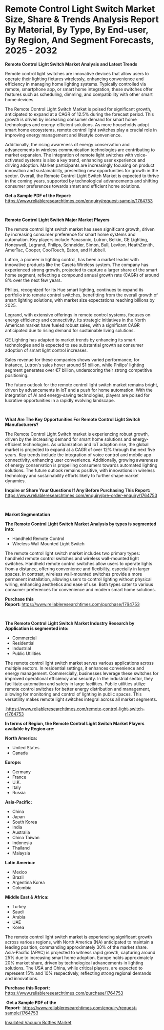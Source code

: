 <p><h1>Remote Control Light Switch Market Size, Share & Trends Analysis Report By Material, By Type, By End-user, By Region, And Segment Forecasts, 2025 - 2032</h1></p><p><strong>Remote Control Light Switch Market Analysis and Latest Trends</strong></p>
<p><p>Remote control light switches are innovative devices that allow users to operate their lighting fixtures wirelessly, enhancing convenience and efficiency in managing home lighting systems. Typically controlled via remote, smartphone app, or smart home integration, these switches offer features such as scheduling, dimming, and compatibility with other smart home devices.</p><p>The Remote Control Light Switch Market is poised for significant growth, anticipated to expand at a CAGR of 12.5% during the forecast period. This growth is driven by increasing consumer demand for smart home technologies and energy-efficient solutions. As more households adopt smart home ecosystems, remote control light switches play a crucial role in improving energy management and lifestyle convenience.</p><p>Additionally, the rising awareness of energy conservation and advancements in wireless communication technologies are contributing to market expansion. The integration of remote light switches with voice-activated systems is also a key trend, enhancing user experience and driving adoption. Market participants are increasingly focusing on product innovation and sustainability, presenting new opportunities for growth in the sector. Overall, the Remote Control Light Switch Market is expected to thrive in the coming years, supported by technological advancements and shifting consumer preferences towards smart and efficient home solutions.</p></p>
<p><strong>Get a Sample PDF of the Report:&nbsp;</strong> <a href="https://www.reliableresearchtimes.com/enquiry/request-sample/1764753?utm_campaign=2181&utm_medium=2&utm_source=Github&utm_content=ia&utm_term=08022025&utm_id=remote-control-light-switch">https://www.reliableresearchtimes.com/enquiry/request-sample/1764753</a></p>
<p>&nbsp;</p>
<p><strong>Remote Control Light Switch Major Market Players</strong></p>
<p><p>The remote control light switch market has seen significant growth, driven by increasing consumer preference for smart home systems and automation. Key players include Panasonic, Lutron, Belkin, GE Lighting, Honeywell, Legrand, Philips, Schneider, Simon, Bull, Leviton, HeathZenith, AmerTac, Cooper, CoolTouch, Eaton, and Hubbell.</p><p>Lutron, a pioneer in lighting control, has been a market leader with innovative products like the Caseta Wireless system. The company has experienced strong growth, projected to capture a larger share of the smart home segment, reflecting a compound annual growth rate (CAGR) of around 8% over the next few years.</p><p>Philips, recognized for its Hue smart lighting, continues to expand its portfolio into remote control switches, benefitting from the overall growth of smart lighting solutions, with market size expectations reaching billions by 2025.</p><p>Legrand, with extensive offerings in remote control systems, focuses on energy efficiency and connectivity. Its strategic initiatives in the North American market have fueled robust sales, with a significant CAGR anticipated due to rising demand for sustainable living solutions.</p><p>GE Lighting has adapted to market trends by enhancing its smart technologies and is expected to see substantial growth as consumer adoption of smart light control increases.</p><p>Sales revenue for these companies shows varied performance; for instance, Lutron's sales hover around $1 billion, while Philips' lighting segment generates over €7 billion, underscoring their strong competitive positioning.</p><p>The future outlook for the remote control light switch market remains bright, driven by advancements in IoT and a push for home automation. With the integration of AI and energy-saving technologies, players are poised for lucrative opportunities in a rapidly evolving landscape.</p></p>
<p>&nbsp;</p>
<p><strong>What Are The Key Opportunities For Remote Control Light Switch Manufacturers?</strong></p>
<p><p>The Remote Control Light Switch market is experiencing robust growth, driven by the increasing demand for smart home solutions and energy-efficient technologies. As urbanization and IoT adoption rise, the global market is projected to expand at a CAGR of over 12% through the next five years. Key trends include the integration of voice control and mobile app connectivity, enhancing user convenience. Additionally, growing awareness of energy conservation is propelling consumers towards automated lighting solutions. The future outlook remains positive, with innovations in wireless technology and sustainability efforts likely to further shape market dynamics.</p></p>
<p><strong>Inquire or Share Your Questions If Any Before Purchasing This Report:</strong> <a href="https://www.reliableresearchtimes.com/enquiry/pre-order-enquiry/1764753?utm_campaign=2181&utm_medium=2&utm_source=Github&utm_content=ia&utm_term=08022025&utm_id=remote-control-light-switch">https://www.reliableresearchtimes.com/enquiry/pre-order-enquiry/1764753</a></p>
<p>&nbsp;</p>
<p><strong>Market Segmentation</strong></p>
<p><strong>The Remote Control Light Switch Market Analysis by types is segmented into:</strong></p>
<p><ul><li>Handheld Remote Control</li><li>Wireless Wall Mounted Light Switch</li></ul></p>
<p><p>The remote control light switch market includes two primary types: handheld remote control switches and wireless wall-mounted light switches. Handheld remote control switches allow users to operate lights from a distance, offering convenience and flexibility, especially in larger spaces. In contrast, wireless wall-mounted switches provide a more permanent installation, allowing users to control lighting without physical wiring, enhancing aesthetics and ease of use. Both types cater to various consumer preferences for convenience and modern smart home solutions.</p></p>
<p><strong>Purchase this Report:&nbsp;</strong><a href="https://www.reliableresearchtimes.com/purchase/1764753?utm_campaign=2181&utm_medium=2&utm_source=Github&utm_content=ia&utm_term=08022025&utm_id=remote-control-light-switch">https://www.reliableresearchtimes.com/purchase/1764753</a></p>
<p>&nbsp;</p>
<p><strong>The Remote Control Light Switch Market Industry Research by Application is segmented into:</strong></p>
<p><ul><li>Commercial</li><li>Residential</li><li>Industrial</li><li>Public Utilities</li></ul></p>
<p><p>The remote control light switch market serves various applications across multiple sectors. In residential settings, it enhances convenience and energy management. Commercially, businesses leverage these switches for improved operational efficiency and security. In the industrial sector, they facilitate automation and safety in large facilities. Public utilities utilize remote control switches for better energy distribution and management, allowing for monitoring and control of lighting in public spaces. This versatility makes remote light switches integral across all market segments.</p></p>
<p><a href="https://www.reliableresearchtimes.com/remote-control-light-switch-r1764753?utm_campaign=2181&utm_medium=2&utm_source=Github&utm_content=ia&utm_term=08022025&utm_id=remote-control-light-switch">&nbsp;https://www.reliableresearchtimes.com/remote-control-light-switch-r1764753</a></p>
<p><strong>In terms of Region, the Remote Control Light Switch Market Players available by Region are:</strong></p>
<p>
    <p> <strong> North America: </strong>
        <ul>
            <li>United States</li>
            <li>Canada</li>
        </ul>
        </p> 
    <p> <strong> Europe: </strong>
        <ul>
            <li>Germany</li>
            <li>France</li>
            <li>U.K.</li>
            <li>Italy</li>
            <li>Russia</li>
        </ul>
        </p> 
    <p> <strong> Asia-Pacific: </strong>
        <ul>
            <li>China</li>
            <li>Japan</li>
            <li>South Korea</li>
            <li>India</li>
            <li>Australia</li>
            <li>China Taiwan</li>
            <li>Indonesia</li>
            <li>Thailand</li>
            <li>Malaysia</li>
        </ul>
        </p> 
    <p> <strong> Latin America: </strong>
        <ul>
            <li>Mexico</li>
            <li>Brazil</li>
            <li>Argentina Korea</li>
            <li>Colombia</li>
        </ul>
        </p> 
    <p> <strong> Middle East & Africa: </strong>
        <ul>
            <li>Turkey</li>
            <li>Saudi</li>
            <li>Arabia</li>
            <li>UAE</li>
            <li>Korea</li>
        </ul>
    </p>
    </p>
<p><p>The remote control light switch market is experiencing significant growth across various regions, with North America (NA) anticipated to maintain a leading position, commanding approximately 30% of the market share. Asia-Pacific (APAC) is projected to witness rapid growth, capturing around 25% due to increasing smart home adoption. Europe holds approximately 20% market share, driven by technological advancements in lighting solutions. The USA and China, while critical players, are expected to represent 15% and 10% respectively, reflecting strong regional demands and innovations.</p></p>
<p><strong>Purchase this Report: </strong><a href="https://www.reliableresearchtimes.com/purchase/1764753?utm_campaign=2181&utm_medium=2&utm_source=Github&utm_content=ia&utm_term=08022025&utm_id=remote-control-light-switch">https://www.reliableresearchtimes.com/purchase/1764753</a></p>
<p>&nbsp;<strong>Get a Sample PDF of the Report:&nbsp;&nbsp;</strong><a href="https://www.reliableresearchtimes.com/enquiry/request-sample/1764753?utm_campaign=2181&utm_medium=2&utm_source=Github&utm_content=ia&utm_term=08022025&utm_id=remote-control-light-switch">https://www.reliableresearchtimes.com/enquiry/request-sample/1764753</a></p>
<p><strong></strong></p>
<p><p><a href="https://github.com/HobertDavis43/Market-Research-Report-List-1/blob/main/insulated-vacuum-bottles-market.md?utm_campaign=2181&utm_medium=2&utm_source=Github&utm_content=ia&utm_term=08022025&utm_id=remote-control-light-switch">Insulated Vacuum Bottles Market</a></p></p>